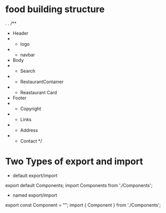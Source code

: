 # food building structure 
.
.
/**
 * Header 
 * - logo 
 * - navbar
 * Body 
 * - Search
 * - RestaurantContainer 
 *    - Reastaurant Card 
 * Footer 
 * - Copyright 
 * - Links
 * - Address
 * - Contact
 */


 # Two Types of export and import 

 - default export/import 

 export default Components;
 import Components from './Components';


 - named export/import

 export const Component = "";
 import { Component } from './Components';
